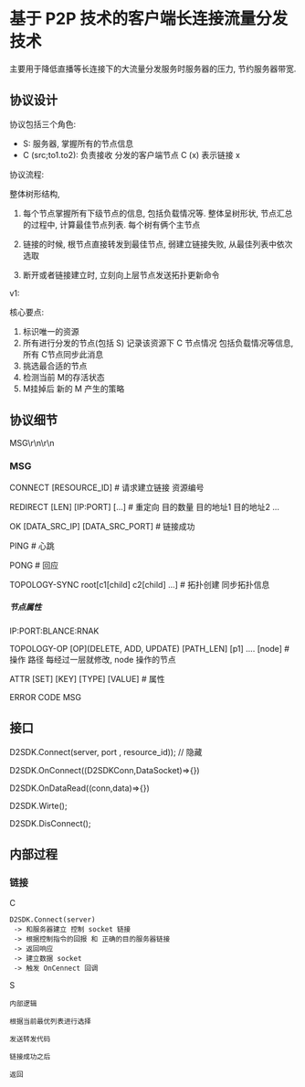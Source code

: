 # 基于 P2P 技术的客户端长连接流量分发技术

主要用于降低直播等长连接下的大流量分发服务时服务器的压力, 节约服务器带宽.

## 协议设计

协议包括三个角色:

* S: 服务器, 掌握所有的节点信息
* C (src;to1.to2): 负责接收 分发的客户端节点 C (x) 表示链接 x 


协议流程:

整体树形结构,

1. 每个节点掌握所有下级节点的信息, 包括负载情况等. 整体呈树形状, 节点汇总的过程中, 计算最佳节点列表. 每个树有俩个主节点

2. 链接的时候, 根节点直接转发到最佳节点, 弱建立链接失败, 从最佳列表中依次选取

3. 断开或者链接建立时, 立刻向上层节点发送拓扑更新命令





v1: 

核心要点:

1. 标识唯一的资源
2. 所有进行分发的节点(包括 S) 记录该资源下 C 节点情况 包括负载情况等信息, 所有 C节点同步此消息
3. 挑选最合适的节点
3. 检测当前 M的存活状态
4. M挂掉后 新的 M 产生的策略




## 协议细节

MSG\r\n\r\n

### MSG

CONNECT [RESOURCE_ID]  # 请求建立链接 资源编号

REDIRECT [LEN] [IP:PORT] [...] # 重定向 目的数量 目的地址1 目的地址2 ...

OK [DATA_SRC_IP]  [DATA_SRC_PORT] # 链接成功

PING # 心跳
 
PONG # 回应

TOPOLOGY-SYNC root[c1[child] c2[child] ...] # 拓扑创建 同步拓扑信息 

##### 节点属性
IP:PORT:BLANCE:RNAK

TOPOLOGY-OP [OP](DELETE, ADD, UPDATE) [PATH_LEN] [p1] .... [node]  # 操作 路径 每经过一层就修改, node 操作的节点

ATTR [SET] [KEY] [TYPE] [VALUE] # 属性

ERROR CODE MSG

## 接口



D2SDK.Connect(server, port , resource_id)); // 隐藏 

D2SDK.OnConnect((D2SDKConn,DataSocket)=>{})

D2SDK.OnDataRead((conn,data)=>{})

D2SDK.Wirte();

D2SDK.DisConnect(); 

## 内部过程

### 链接

C

```
D2SDK.Connect(server)
 -> 和服务器建立 控制 socket 链接 
 -> 根据控制指令的回报 和 正确的目的服务器链接
 -> 返回响应
 -> 建立数据 socket
 -> 触发 OnCennect 回调

```

S

```
内部逻辑

根据当前最优列表进行选择

发送转发代码

链接成功之后

返回
```








